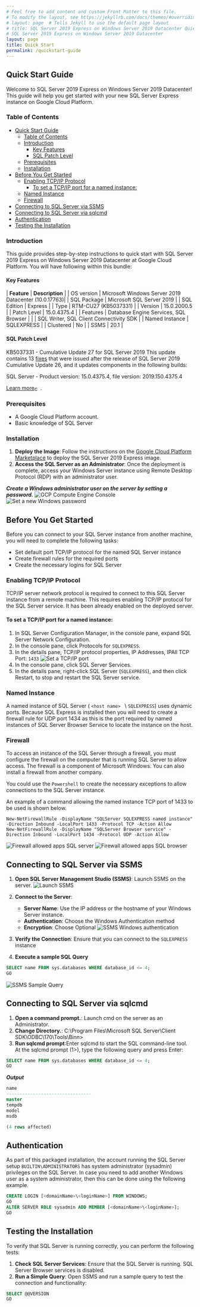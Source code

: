 ```yaml
---
# Feel free to add content and custom Front Matter to this file.
# To modify the layout, see https://jekyllrb.com/docs/themes/#overriding-theme-defaults
# layout: page  # Tells Jekyll to use the default page layout
# title: SQL Server 2019 Express on Windows Server 2019 Datacenter Quick Start Guide
# SQL Server 2019 Express on Windows Server 2019 Datacenter
layout: page
title: Quick Start
permalink: /quickstart-guide
---
```


## Quick Start Guide

Welcome to SQL Server 2019 Express on Windows Server 2019 Datacenter! This guide will help you get started with your new SQL Server Express instance on Google Cloud Platform.

### Table of Contents

- [Quick Start Guide](#quick-start-guide)
  - [Table of Contents](#table-of-contents)
  - [Introduction](#introduction)
    - [Key Features](#key-features)
    - [SQL Patch Level](#sql-patch-level)
  - [Prerequisites](#prerequisites)
  - [Installation](#installation)
- [Before You Get Started](#before-you-get-started)
  - [Enabling TCP/IP Protocol](#enabling-tcpip-protocol)
    - [To set a TCP/IP port for a named instance:](#to-set-a-tcpip-port-for-a-named-instance)
  - [Named Instance](#named-instance)
  - [Firewall](#firewall)
- [Connecting to SQL Server via SSMS](#connecting-to-sql-server-via-ssms)
- [Connecting to SQL Server via sqlcmd](#connecting-to-sql-server-via-sqlcmd)
- [Authentication](#authentication)
- [Testing the Installation](#testing-the-installation)

### Introduction

This guide provides step-by-step instructions to quick start with SQL Server 2019 Express on Windows Server 2019 Datacenter at Google Cloud Platform.
You will have following within this bundle:

#### Key Features

| **Feature**                      | **Description**                                  |
| OS version                   | Microsoft Windows Server 2019 Datacenter (10.0.17763)|
| SQL Package                  | Microsoft SQL Server 2019                            |
| SQL Edition                  | Express                                              |
| Type                         | RTM-CU27 (KB5037331)                                 |
| Version                      | 15.0.2000.5                                          |
| Patch Level                  | 15.0.4375.4                                          |
| Features                     | Database Engine Services, SQL Browser                |
|                              | SQL Writer, SQL Client Connectivity SDK              |
| Named Instance               | SQLEXPRESS                                           |
| Clustered                    | No                                                   |
| SSMS                         | 20.1                                                 |


#### SQL Patch Level
KB5037331 - Cumulative Update 27 for SQL Server 2019
This update contains 13 [fixes](https://learn.microsoft.com/en-us/troubleshoot/sql/releases/sqlserver-2019/cumulativeupdate27#improvements-and-fixes-included-in-this-update) that were issued after the release of SQL Server 2019 Cumulative Update 26, and it updates components in the following builds:

SQL Server - Product version: 15.0.4375.4, file version: 2019.150.4375.4

<a href="https://learn.microsoft.com/en-us/troubleshoot/sql/releases/sqlserver-2019/cumulativeupdate27" target="_blank">Learn more<img src="embedded_images/external_link.png" alt="cumulative_update27" style="vertical-align: middle; width: 16px; height: 16px;" /></a>.

### Prerequisites

- A Google Cloud Platform account.
- Basic knowledge of SQL Server

### Installation

1. **Deploy the Image**: Follow the instructions on the [Google Cloud Platform Marketplace](https://console.cloud.google.com/marketplace/product/gclouds-public/sql-server-2019-express-on-windows-server-2019-datacenter.endpoints.gclouds-public.cloud.goog) to deploy the SQL Server 2019 Express image.
2. **Access the SQL Server as an Administrator**: Once the deployment is complete, access your Windows Server instance using Remote Desktop Protocol (RDP) with an administrator user.

 ***Create a Windows administrator user on the server by setting a password.***
![GCP Compute Engine Console](embedded_images/GCP_Console_reset_password.png)
![Set a new Windows password](embedded_images/Set_new_Windows_password.png)

## Before You Get Started
Before you can connect to your SQL Server instance from another machine, you will need to complete the following tasks:
- Set default port TCP/IP protocol for the named SQL Server instance
- Create firewall rules for the required ports
- Create the necessary logins for SQL Server

### Enabling TCP/IP Protocol
TCP/IP server network protocol is required to connect to this SQL Server instance from a remote machine. This requires enabling TCP/IP protocol for the SQL Server service. It has been already enabled on the deployed server.

#### To set a TCP/IP port for a named instance:

1. In SQL Server Configuration Manager, in the console pane, expand SQL Server Network Configuration.
2. In the console pane, click Protocols for `SQLEXPRESS`.
3. In the details pane, TCP/IP protocol properties, IP Addresses, IPAll TCP Port: `1433`
![Set a TCP/IP port](embedded_images/TCPport-1433.png)
1. In the console pane, click SQL Server Services.
2. In the details pane, right-click SQL Server (`SQLEXPRESS`), and then click Restart, to stop and restart the SQL Server service.

### Named Instance
A named instance of SQL Server ( `<host name> ` \ `SQLEXPRESS`) uses dynamic ports.
Because SQL Express is installed then you will need to create a firewall rule for UDP port 1434 as this is the port required by named instances of SQL Server Browser Service to locate the instance on the host.

### Firewall
To access an instance of the SQL Server through a firewall, you must configure the firewall on the computer that is running SQL Server to allow access. The firewall is a component of Microsoft Windows. You can also install a firewall from another company.

You could use the `Powershell` to create the necessary exceptions to allow connections to the SQL Server instance.

An example of a command allowing the named instance TCP port of 1433 to be used is shown below.

```powersehll
New-NetFirewallRule -DisplayName "SQLServer SQLEXPRESS named instance" -Direction Inbound -LocalPort 1433 -Protocol TCP -Action Allow
New-NetFirewallRule -DisplayName "SQLServer Browser service" -Direction Inbound -LocalPort 1434 -Protocol UDP -Action Allow
```

![Firewall allowed apps SQL server](embedded_images/Firewall_allowed_apps.png)
![Firewall allowed apps SQL browser](embedded_images/Firewall_allowed_apps_sql_browser.png)

## Connecting to SQL Server via SSMS

1. **Open SQL Server Management Studio (SSMS)**: Launch SSMS on the server.
![Launch SSMS](embedded_images/SSMS_v20.1.png)
1. **Connect to the Server**:
   - **Server Name**: Use the IP address or the hostname of your Windows Server instance.
   - **Authentication**: Choose the Windows Authentication method
   - **Encryption**: Choose Optional
![SSMS Windows authentication](embedded_images/SSMS_auth_admin_user.png)

2. **Verify the Connection**: Ensure that you can connect to the `SQLEXPRESS` instance
3. **Execute a sample SQL Query**
```sql
SELECT name FROM sys.databases WHERE database_id <= 4;
GO
```
![SSMS Sample Query](embedded_images/SSMS_Query.png)

## Connecting to SQL Server via sqlcmd

1. **Open a command prompt.**: Launch cmd on the server as an Administrator.
2. **Change Directory.**: C:\Program Files\Microsoft SQL Server\Client SDK\ODBC\170\Tools\Binn>
3. **Run sqlcmd prompt**:Enter sqlcmd to start the SQL command-line tool. 
    At the sqlcmd prompt (1>), type the following query and press Enter:

```sql
SELECT name FROM sys.databases WHERE database_id <= 4;
GO
```

***Output***

```sql
name                                                                                                                    
--------------------------------
master                                                                                                                  
tempdb                                                                                                                  
model                                                                                                                   
msdb                                                                                                                    

(4 rows affected)
```

## Authentication
As part of this packaged installation, the account running the SQL Server setup `BUILTIN\ADMINISTRATORS` has system administrator (sysadmin) privileges on the SQL Server. In case you need to add another Windows user as a system administrator, then this can be done using the following example.

```sql
CREATE LOGIN [<domainName>\<loginName>] FROM WINDOWS;
GO
ALTER SERVER ROLE sysadmin ADD MEMBER [<domainName>\<loginName>];
GO
```
## Testing the Installation

To verify that SQL Server is running correctly, you can perform the following tests:

1. **Check SQL Server Services**: Ensure that the SQL Server is running. SQL Server Browser services is disabled.
2. **Run a Simple Query**: Open SSMS and run a sample query to test the connection and functionality:

```sql
SELECT @@VERSION
GO
```
